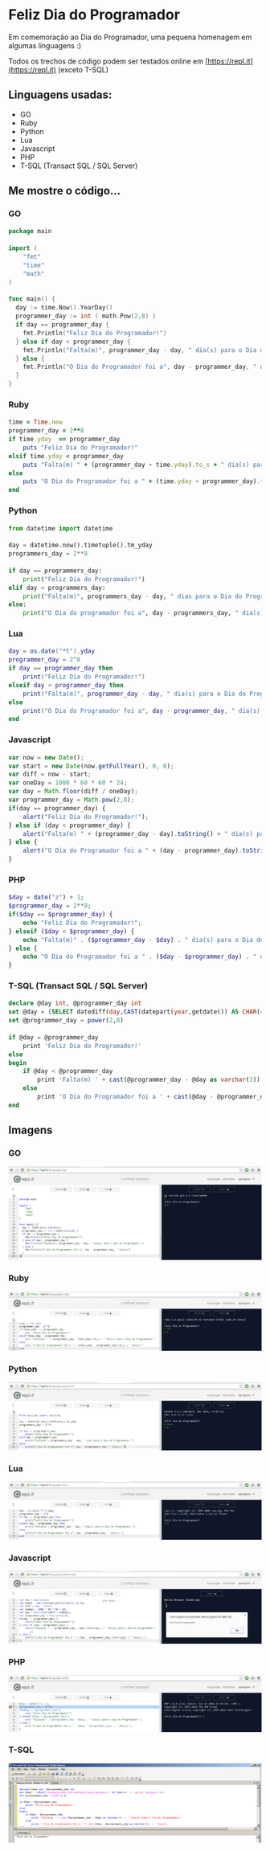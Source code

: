 # Feliz Dia do Programador
Em comemoração ao Dia do Programador, uma pequena homenagem em algumas linguagens :)

Todos os trechos de código podem ser testados online em [https://repl.it](https://repl.it) (exceto T-SQL)

## Linguagens usadas:
* GO
* Ruby
* Python
* Lua
* Javascript
* PHP
* T-SQL (Transact SQL / SQL Server)

## Me mostre o código...

### GO
```go
package main

import (
	"fmt"
	"time"
	"math"
)

func main() {
  day := time.Now().YearDay()
  programmer_day := int ( math.Pow(2,8) )
  if day == programmer_day {
  	fmt.Println("Feliz Dia do Programador!")
  } else if day < programmer_day {
  	fmt.Println("Falta(m)", programmer_day - day, " dia(s) para o Dia do Programador.")
  } else {
  	fmt.Println("O Dia do Programador foi a", day - programmer_day, " dia(s)")
  }
}
```

### Ruby
```ruby
time = Time.new
programmer_day = 2**8
if time.yday  == programmer_day
	puts "Feliz Dia do Programador!"
elsif time.yday < programmer_day
	puts "Falta(m) " + (programmer_day - time.yday).to_s + " dia(s) para o Dia do Programador."
else
	puts "O Dia do Programador foi a " + (time.yday - programmer_day).to_s + " dia(s)."
end
```

### Python
```python
from datetime import datetime

day = datetime.now().timetuple().tm_yday
programmers_day = 2**8

if day == programmers_day:
	print("Feliz Dia do Programador!")
elif day < programmers_day:
	print("Falta(m)", programmers_day - day, " dias para o Dia do Programador.")
else:
	print("O Dia do programador foi a", day - programmers_day, " dia(s).")
```

### Lua
```lua
day = os.date("*t").yday
programmer_day = 2^8
if day == programmer_day then
	print("Feliz Dia do Programador!")
elseif day < programmer_day then
	print("Falta(m)", programmer_day - day, " dia(s) para o Dia do Programador.")
else
	print("O Dia do Programador foi a", day - programmer_day, " dia(s).")
end
```

### Javascript
```javascript
var now = new Date();
var start = new Date(now.getFullYear(), 0, 0);
var diff = now - start;
var oneDay = 1000 * 60 * 60 * 24;
var day = Math.floor(diff / oneDay);
var programmer_day = Math.pow(2,8);
if(day == programmer_day) {
	alert("Feliz Dia do Programador!");
} else if (day < programmer_day) {
	alert("Falta(m) " + (programmer_day - day).toString() + " dia(s) para o Dia do Programador." );
} else {
	alert("O Dia do Programador foi a " + (day - programmer_day).toString() + " dia(s).")
}
```

### PHP
```php
$day = date("z") + 1;
$programmer_day = 2**8;
if($day == $programmer_day) {
	echo "Feliz Dia do Programador!";
} elseif ($day < $programmer_day) {
	echo "Falta(m)" . ($programmer_day - $day) . " dia(s) para o Dia do Programador.";
} else {
	echo "O Dia do Programador foi a " . ($day - $programmer_day) . " dia(s).";
}
```

### T-SQL (Transact SQL / SQL Server)
```sql
declare @day int, @programmer_day int
set @day = (SELECT datediff(day,CAST(datepart(year,getdate()) AS CHAR(4)) + '-01-01',getdate()+1))
set @programmer_day = power(2,8)

if @day = @programmer_day
	print 'Feliz Dia do Programador!'
else
begin
	if @day < @programmer_day
		print 'Falta(m) ' + cast(@programmer_day - @day as varchar(3)) + ' dia(s) para o Dia do Programador.'
	else
		print 'O Dia do Programador foi a ' + cast(@day - @programmer_day as varchar(3)) + ' dia(s).'
end
```

## Imagens
### GO
![GO](images/2016-09-12_01-GO.png)

### Ruby
![Ruby](images/2016-09-12_02-Ruby.png)

### Python
![Python](images/2016-09-12_03-Python.png)

### Lua
![Lua](images/2016-09-12_04-Lua.png)

### Javascript
![Javascript](images/2016-09-12_05-Javascript.png)

### PHP
![PHP](images/2016-09-12_06-PHP.png)

### T-SQL
![PHP](images/2016-09-12_07-T-SQL.png)
